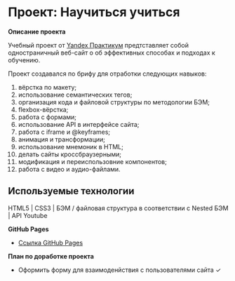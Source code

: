 # Проект: Научиться учиться

**Описание проекта**

Учебный проект от [Yandex Практикум](https://practicum.yandex.ru/web/) предтставляет собой одностраничный веб-сайт о об эффективных способах и подходах к обучению.

Проект создавался по брифу для отработки следующих навыков:

1. вёрстка по макету;
2. использование семантических тегов;
3. организация кода и файловой структуры по методологии БЭМ;
4. flexbox-вёрстка;
5. работа с формами;
6. использование API в интерфейсе сайта;
7. работа с iframe и @keyframes;
8. анимация и трансформации;
9. использование мнемоник в HTML;
10. делать сайты кроссбраузерными;
11. модификация и переиспользовние компонентов;
12. работа c видео и аудио-файлами.

## Используемые технологии
HTML5 | CSS3 | БЭМ / файловая структура в соответствии с Nested БЭМ | API Youtube

**GitHub Pages**

* [Ссылка GitHub Pages](https://elislis7.github.io/how-to-learn/)

**План по доработке проекта**

 - Оформить форму для взаимоденйствия с пользователями сайта ✓